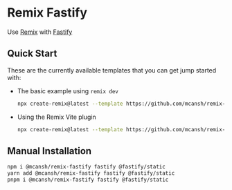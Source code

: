 # Remix Fastify

Use [Remix](https://remix.run) with [Fastify](http://fastify.io)

## Quick Start

These are the currently available templates that you can get jump started with:

- The basic example using `remix dev`
  ```sh
  npx create-remix@latest --template https://github.com/mcansh/remix-fastify/tree/main/examples/basic
  ```
- Using the Remix Vite plugin
  ```sh
  npx create-remix@latest --template https://github.com/mcansh/remix-fastify/tree/main/examples/vite
  ```

## Manual Installation

```sh
npm i @mcansh/remix-fastify fastify @fastify/static
yarn add @mcansh/remix-fastify fastify @fastify/static
pnpm i @mcansh/remix-fastify fastify @fastify/static
```
